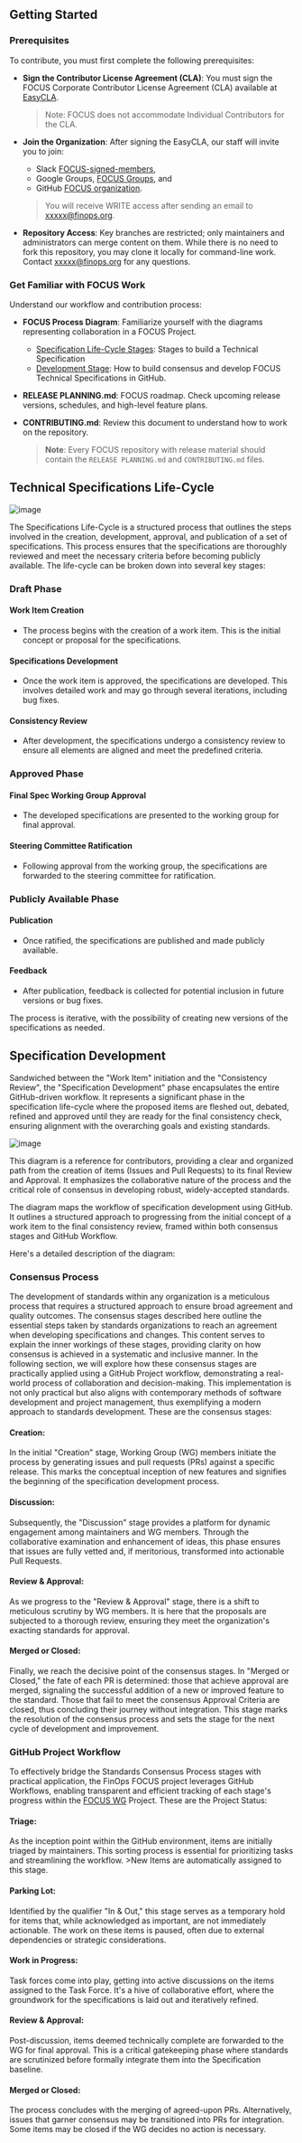 ## Getting Started
### Prerequisites 

To contribute, you must first complete the following prerequisites:

- **Sign the Contributor License Agreement (CLA)**: You must sign the FOCUS Corporate Contributor License Agreement (CLA) available at <a href="https://github.com/FinOps-Open-Cost-and-Usage-Spec/EasyCLA" target="_blank">EasyCLA</a>.

    > Note: FOCUS does not accommodate Individual Contributors for the CLA.

- **Join the Organization**: After signing the EasyCLA, our staff will invite you to join:
    *  Slack <a href="https://app.slack.com/client/TH7CE9HP1/C053CNCRVCL" target="_target">FOCUS-signed-members</a>, 
    * Google Groups, <a href="https://groups.google.com/" target="_blank">FOCUS Groups</a>, and 
    * GitHub <a href="https://github.com/orgs/FinOps-Open-Cost-and-Usage-Spec/repositories" target="_blank">FOCUS organization</a>. 
    > You will receive WRITE access after sending an email to <a mailto="xxxx@finops.org" target="_blank"> xxxxx@finops.org</a>.

- **Repository Access**: Key branches are restricted; only maintainers and administrators can merge content on them. While there is no need to fork this repository, you may clone it locally for command-line work. Contact <a mailto="xxxx@finops.org" target="_blank"> xxxxx@finops.org</a> for any questions.

### Get Familiar with FOCUS Work

Understand our workflow and contribution process:

- **FOCUS Process Diagram**: Familiarize yourself with the diagrams representing collaboration in a FOCUS Project.
    * [Specification Life-Cycle Stages](): Stages to build a Technical Specification
    * [Development Stage](): How to build consensus and develop FOCUS Technical Specifications in GitHub.
- **RELEASE PLANNING.md**: FOCUS roadmap. Check upcoming release versions, schedules, and high-level feature plans.
- **CONTRIBUTING.md**: Review this document to understand how to work on the repository.

    > **Note**: Every FOCUS repository with release material should contain the `RELEASE PLANNING.md` and `CONTRIBUTING.md` files.

## Technical Specifications Life-Cycle
![image](https://github.com/standards-hub/test/assets/3258579/da37f18e-4883-4577-9dd3-d0bf37e96480)

The Specifications Life-Cycle is a structured process that outlines the steps involved in the creation, development, approval, and publication of a set of specifications. This process ensures that the specifications are thoroughly reviewed and meet the necessary criteria before becoming publicly available. The life-cycle can be broken down into several key stages:

### Draft Phase

#### Work Item Creation
- The process begins with the creation of a work item. This is the initial concept or proposal for the specifications.

#### Specifications Development
- Once the work item is approved, the specifications are developed. This involves detailed work and may go through several iterations, including bug fixes.

#### Consistency Review
- After development, the specifications undergo a consistency review to ensure all elements are aligned and meet the predefined criteria.

### Approved Phase

#### Final Spec Working Group Approval
- The developed specifications are presented to the working group for final approval.

#### Steering Committee Ratification
- Following approval from the working group, the specifications are forwarded to the steering committee for ratification.

### Publicly Available Phase

#### Publication
- Once ratified, the specifications are published and made publicly available.

#### Feedback
- After publication, feedback is collected for potential inclusion in future versions or bug fixes.

The process is iterative, with the possibility of creating new versions of the specifications as needed.

## Specification Development
Sandwiched between the "Work Item" initiation and the "Consistency Review", the "Specification Development" phase encapsulates the entire GitHub-driven workflow. It represents a significant phase in the specification life-cycle where the proposed items are fleshed out, debated, refined and approved until they are ready for the final consistency check, ensuring alignment with the overarching goals and existing standards.

![image](https://github.com/standards-hub/test/assets/3258579/4ca9ea87-b54f-468b-afd7-4fc33075a5ee)

This diagram is a reference for contributors, providing a clear and organized path from the creation of items (Issues and Pull Requests) to its final Review and Approval. It emphasizes the collaborative nature of the process and the critical role of consensus in developing robust, widely-accepted standards.

The diagram maps the workflow of specification development using GitHub. It outlines a structured approach to progressing from the initial concept of a work item to the final consistency review, framed within both consensus stages and GitHub Workflow.

Here's a detailed description of the diagram:

### Consensus Process

The development of standards within any organization is a meticulous process that requires a structured approach to ensure broad agreement and quality outcomes. The consensus stages described here outline the essential steps taken by standards organizations to reach an agreement when developing specifications and changes. This content serves to explain the inner workings of these stages, providing clarity on how consensus is achieved in a systematic and inclusive manner. In the following section, we will explore how these consensus stages are practically applied using a GitHub Project workflow, demonstrating a real-world process of collaboration and decision-making. This implementation is not only practical but also aligns with contemporary methods of software development and project management, thus exemplifying a modern approach to standards development. These are the consensus stages:

#### Creation:
In the initial "Creation" stage, Working Group (WG) members initiate the process by generating issues and pull requests (PRs) against a specific release. This marks the conceptual inception of new features and signifies the beginning of the specification development process.

#### Discussion:
Subsequently, the "Discussion" stage provides a platform for dynamic engagement among maintainers and WG members. Through the collaborative examination and enhancement of ideas, this phase ensures that issues are fully vetted and, if meritorious, transformed into actionable Pull Requests.

#### Review & Approval:
As we progress to the "Review & Approval" stage, there is a shift to meticulous scrutiny by WG members. It is here that the proposals are subjected to a thorough review, ensuring they meet the organization's exacting standards for approval.

#### Merged or Closed:
Finally, we reach the decisive point of the consensus stages. In "Merged or Closed," the fate of each PR is determined: those that achieve approval are merged, signaling the successful addition of a new or improved feature to the standard. Those that fail to meet the consensus Approval Criteria are closed, thus concluding their journey without integration. This stage marks the resolution of the consensus process and sets the stage for the next cycle of development and improvement.

### GitHub Project Workflow
To effectively bridge the Standards Consensus Process stages with practical application, the FinOps FOCUS project leverages GitHub Workflows, enabling transparent and efficient tracking of each stage's progress within the [FOCUS WG](https://github.com/orgs/FinOps-Open-Cost-and-Usage-Spec/projects/5) Project. These are the Project Status:

#### Triage: 
As the inception point within the GitHub environment, items are initially triaged by maintainers. This sorting process is essential for prioritizing tasks and streamlining the workflow.
    >New Items are automatically assigned to this stage.

#### Parking Lot: 
Identified by the qualifier "In & Out," this stage serves as a temporary hold for items that, while acknowledged as important, are not immediately actionable. The work on these items is paused, often due to external dependencies or strategic considerations.

#### Work in Progress: 
Task forces come into play, getting into active discussions on the items assigned to the Task Force. It's a hive of collaborative effort, where the groundwork for the specifications is laid out and iteratively refined.

#### Review & Approval: 
Post-discussion, items deemed technically complete are forwarded to the WG for final approval. This is a critical gatekeeping phase where standards are scrutinized before formally integrate them into the Specification baseline.

#### Merged or Closed:
The process concludes with the merging of agreed-upon PRs. Alternatively, issues that garner consensus may be transitioned into PRs for integration. Some items may be closed if the WG decides no action is necessary.

